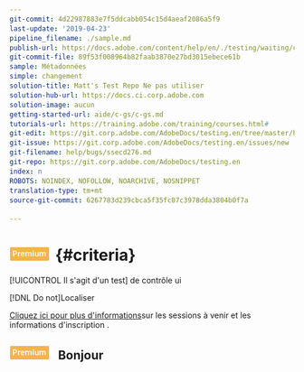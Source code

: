 ```yaml
---
git-commit: 4d22987883e7f5ddcabb054c15d4aeaf2086a5f9
last-update: '2019-04-23'
pipeline_filename: ./sample.md
publish-url: https://docs.adobe.com/content/help/en/./testing/waiting/closed/ssecd276.html
git-commit-file: 89f53f008964b82faab3870e27bd3015ebece61b
sample: Métadonnées
simple: changement
solution-title: Matt's Test Repo Ne pas utiliser
solution-hub-url: https://docs.ci.corp.adobe.com
solution-image: aucun
getting-started-url: aide/c-gs/c-gs.md
tutorials-url: https://training.adobe.com/training/courses.html#
git-edit: https://git.corp.adobe.com/AdobeDocs/testing.en/tree/master/help/bugs/ssecd276.md
git-issue: https://git.corp.adobe.com/AdobeDocs/testing.en/issues/new
git-filename: help/bugs/ssecd276.md
git-repo: https://git.corp.adobe.com/AdobeDocs/testing.en
index: n
ROBOTS: NOINDEX, NOFOLLOW, NOARCHIVE, NOSNIPPET
translation-type: tm+mt
source-git-commit: 6267783d239cbca5f35fc07c3978dda3804b0f7a

---
```


# ![Critères PREMIUM](/help/assets/premium.png){#criteria}


[!UICONTROL Il s'agit d'un test] de contrôle ui

[!DNL Do not]Localiser

[Cliquez ici pour plus d'informations](https://landing.adobe.com/acs/2018/na/adobe-target/registration.html)sur les sessions à venir et les informations d'inscription .

## ![Premium](/help/assets/premium.png) Bonjour
